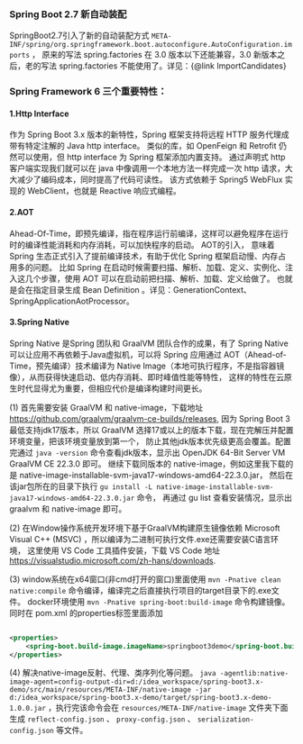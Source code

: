 ### Spring Boot 2.7 新自动装配

SpringBoot2.7引入了新的自动装配方式 `META-INF/spring/org.springframework.boot.autoconfigure.AutoConfiguration.imports` ， 原来的写法
spring.factories 在 3.0 版本以下还能兼容，3.0 新版本之后，老的写法 spring.factories 不能使用了。详见：{@link ImportCandidates}

### Spring Framework 6 三个重要特性：

#### 1.Http Interface

作为 Spring Boot 3.x 版本的新特性，Spring 框架支持将远程 HTTP 服务代理成带有特定注解的 Java http interface。 类似的库，如 OpenFeign 和 Retrofit 仍然可以使用，但
http interface 为 Spring 框架添加内置支持。 通过声明式 http 客户端实现我们就可以在 java 中像调用一个本地方法一样完成一次 http 请求，大大减少了编码成本，同时提高了代码可读性。 该方式依赖于
Spring5 WebFlux 实现的 WebClient，也就是 Reactive 响应式编程。

#### 2.AOT

Ahead-Of-Time，即预先编译，指在程序运行前编译，这样可以避免程序在运行时的编译性能消耗和内存消耗，可以加快程序的启动。 AOT的引入， 意味着 Spring 生态正式引入了提前编译技术，有助于优化 Spring
框架启动慢、内存占用多的问题。 比如 Spring 在启动时候需要扫描、解析、加载、定义、实例化、注入这几个步骤，使用 AOT 可以在启动前把扫描、解析、加载、定义给做了。 也就是会在指定目录生成 Bean Definition
。详见：GenerationContext、SpringApplicationAotProcessor。

#### 3.Spring Native

Spring Native 是Spring 团队和 GraalVM 团队合作的成果，有了 Spring Native 可以让应用不再依赖于Java虚拟机，可以将 Spring 应用通过
AOT（Ahead-of-Time，预先编译）技术编译为 Native Image（本地可执行程序，不是指容器镜像），从而获得快速启动、低内存消耗、即时峰值性能等特性， 这样的特性在云原生时代显得尤为重要，但相应代价是编译构建时间更长。

(1) 首先需要安装 GraalVM 和 native-image，下载地址 <a href="https://github.com/graalvm/graalvm-ce-builds/releases">
https://github.com/graalvm/graalvm-ce-builds/releases, 因为 Spring Boot 3 最低支持jdk17版本，所以 GraalVM
选择17或以上的版本下载，现在完解压并配置环境变量，把该环境变量放到第一个， 防止其他jdk版本优先级更高会覆盖。配置完通过 `java -version`
命令查看jdk版本，显示出 OpenJDK 64-Bit Server VM GraalVM CE 22.3.0 即可。 继续下载同版本的 native-image，例如这里我下载的是
native-image-installable-svm-java17-windows-amd64-22.3.0.jar，
然后在该jar包所在的目录下执行 `gu install -L native-image-installable-svm-java17-windows-amd64-22.3.0.jar` 命令， 再通过 gu list 查看安装情况，显示出
graalvm 和 native-image 即可。

(2) 在Window操作系统开发环境下基于GraalVM构建原生镜像依赖 Microsoft Visual C++ (MSVC) ，所以编译为二进制可执行文件.exe还需要安装C语言环境， 这里使用 VS Code 工具插件安装，下载
VS Code 地址 <a href="https://visualstudio.microsoft.com/zh-hans/downloads/">
https://visualstudio.microsoft.com/zh-hans/downloads.

(3) window系统在x64窗口(非cmd打开的窗口)里面使用 `mvn -Pnative clean native:compile` 命令编译，编译完之后直接执行项目的target目录下的.exe文件。
docker环境使用 `mvn -Pnative spring-boot:build-image` 命令构建镜像。同时在 pom.xml 的properties标签里面添加

```xml

<properties>
    <spring-boot.build-image.imageName>springboot3demo</spring-boot.build-image.imageName>
</properties>
```

(4) 解决native-image反射、代理、类序列化等问题。
`java -agentlib:native-image-agent=config-output-dir=d:/idea_workspace/spring-boot3.x-demo/src/main/resources/META-INF/native-image -jar d:/idea_workspace/spring-boot3.x-demo/target/spring-boot3.x-demo-1.0.0.jar`
，执行完该命令会在 `resources/META-INF/native-image` 文件夹下面生成 `reflect-config.json` 、 `proxy-config.json`
、 `serialization-config.json` 等文件。